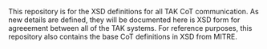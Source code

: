 This repository is for the XSD definitions for all TAK CoT communication.   As new details are defined, they will be documented here is XSD form for agreeement between all of the TAK systems.
For reference purposes, this repository also contains the base CoT definitions in XSD from MITRE.
